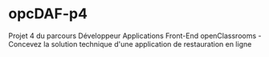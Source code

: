 # opcDAF-p4
Projet 4 du parcours Développeur Applications Front-End openClassrooms - Concevez la solution technique d'une application de restauration en ligne
